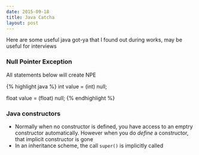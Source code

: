 ```yaml
---
date: 2015-09-18
title: Java Catcha
layout: post
---
```


Here are some useful java got-ya that I found out during works, may be useful for interviews

### Null Pointer Exception

All statements below will create NPE

{% highlight java %}
int value = (int) null;

float value = (float) null;
{% endhighlight %}

### Java constructors
* Normally when no constructor is defined, you have access to an emptry constructor automatically. However when you do _define_ a constructor, that implicit constructor is gone
* In an inheritance scheme, the call `super()` is implicitly called

